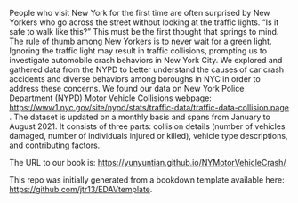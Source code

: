 People who visit New York for the first time are often surprised by New Yorkers who go across the street without looking at the traffic lights. “Is it safe to walk like this?” This must be the first thought that springs to mind. The rule of thumb among New Yorkers is to never wait for a green light. Ignoring the traffic light may result in traffic collisions, prompting us to investigate automobile crash behaviors in New York City. We explored and gathered data from the NYPD to better understand the causes of car crash accidents and diverse behaviors among boroughs in NYC in order to address these concerns.
We found our data on New York Police Department (NYPD) Motor Vehicle Collisions webpage:  https://www1.nyc.gov/site/nypd/stats/traffic-data/traffic-data-collision.page . The dataset is updated on a monthly basis and spans from January to August 2021. It consists of three parts: collision details (number of vehicles damaged, number of individuals injured or killed), vehicle type descriptions, and contributing factors.

The URL to our book is: https://yunyuntian.github.io/NYMotorVehicleCrash/


This repo was initially generated from a bookdown template available here: https://github.com/jtr13/EDAVtemplate.


